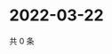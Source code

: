 # 2022-03-22

共 0 条

<!-- BEGIN WEIBO -->
<!-- 最后更新时间 Tue Mar 22 2022 20:27:25 GMT+0800 (China Standard Time) -->

<!-- END WEIBO -->
